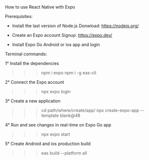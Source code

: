 How to use React Native with Expo

Prerequisites:

- Install the last version of Node.js
  Donwload: https://nodejs.org/

- Create an Expo account
  Signup: https://expo.dev/

- Install Expo Go Android or ios app and login

Terminal commands:

1° Install the dependencies
>>> npm i expo
>>> npm i -g eas-cli

2° Connect the Expo account
>>> npx expo login

3° Create a new application
>>> cd path/where/create/app/
>>> npx create-expo-app --template blank@48

4° Run and see changes in real-time on Expo Go app
>>> npx expo start

5° Create Android and ios production build
>>> eas build --platform all
